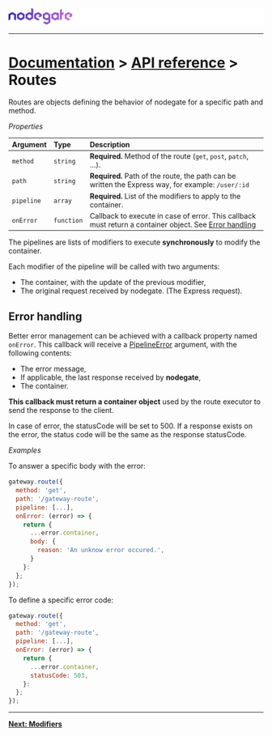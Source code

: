 ![nodegate](../images/logo-documentation.png)

---

# [Documentation](README.md) > [API reference](api-reference.md) > Routes

Routes are objects defining the behavior of nodegate for a specific path and method.

_Properties_

| Argument   | Type       | Description                                                                                                               |
| :--------- | :--------- | :------------------------------------------------------------------------------------------------------------------------ |
| `method`   | `string`   | **Required.** Method of the route (`get`, `post`, `patch`, …).                                                            |
| `path`     | `string`   | **Required.** Path of the route, the path can be written the Express way, for example: `/user/:id`                        |
| `pipeline` | `array`    | **Required.** List of the modifiers to apply to the container.                                                            |
| `onError`  | `function` | Callback to execute in case of error. This callback must return a container object. See [Error handling](#error-handling) |

The pipelines are lists of modifiers to execute **synchronously** to modify the container.

Each modifier of the pipeline will be called with two arguments:
 - The container, with the update of the previous modifier,
 - The original request received by nodegate. (The Express request).

## Error handling

Better error management can be achieved with a callback property named `onError`.
This callback will receive a [PipelineError](api-reference-pipelineerror.md) argument, with the
following contents:

 - The error message,
 - If applicable, the last response received by **nodegate**,
 - The container.

**This callback must return a container object** used by the route executor to send the response to
the client.

In case of error, the statusCode will be set to 500. If a response exists on the error, the status
code will be the same as the response statusCode.

_Examples_

To answer a specific body with the error:

```js
gateway.route({
  method: 'get',
  path: '/gateway-route',
  pipeline: [...],
  onError: (error) => {
    return {
      ...error.container,
      body: {
        reason: 'An unknow error occured.',
      }
    }:
  };
});
```

To define a specific error code:

```js
gateway.route({
  method: 'get',
  path: '/gateway-route',
  pipeline: [...],
  onError: (error) => {
    return {
      ...error.container,
      statusCode: 503,
    }:
  };
});
```

---

**[Next: Modifiers](api-reference-modifiers.md)**
